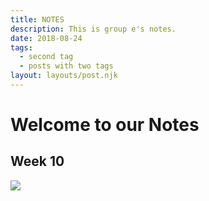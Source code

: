 ```yaml
---
title: NOTES
description: This is group e's notes. 
date: 2018-08-24
tags:
  - second tag
  - posts with two tags
layout: layouts/post.njk
---
```

<h1> Welcome to our Notes </h1>

## Week 10

[<img src="https://drive.google.com/file/d/1VRL5oHpyCGAX9tp_LAxLrJlBIA89fY2j/view?usp=sharing">](http://google.com.au/)

